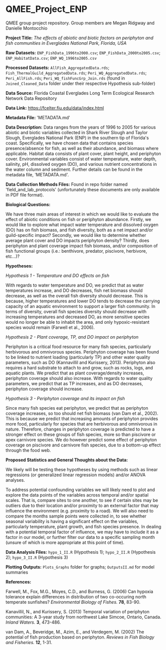 # QMEE_Project_ENP
QMEE group project repository. Group members are Megan Ridgway and Danielle Montocchio

__Project Title:__ _The effects of abiotic and biotic factors on periphyton and fish communities in Everglades National Park, Florida, USA_

__Raw Datasets:__ `ENP_FishData_1996to2000.csv`; `ENP_FishData_2000to2005.csv`; `ENP_HabitatData.csv`; `ENP_WQ_1996to2005.csv`

__Processed Datasets:__ `AllFish_AggregatedData.rds`; `Fish_ThermalGuild_AggregatedData.rds`; `Peri_WQ_AggregatedData.rds`; `Peri_AllFish.rds`; `Peri_WQ_fishFuncGrp_Join.rds` (found in `Joined_Cleaned_Data` folder under their respective Hypothesis sub-folder)

__Data Source:__ Florida Coastal Everglades Long Term Ecological Research Network Data Repository

__Data Link:__ https://fcelter.fiu.edu/data/index.html

__Metadata File:__ 'METADATA.md'

__Data Description:__ Data ranges from the years of 1996 to 2005 for various abiotic and biotic variables collected in Shark River Slough and Taylor Slough, Everglades National Park (ENP) in the southern tip of Florida's coast. Specifically, we have chosen data that contains species presence/absence for fish, as well as their abundance, and biomass where applicable. Habitat data consists of plant cover, plant height, and periphyton cover. Environmental variables consist of water temperature, water depth, salinity, pH, dissolved oxygen (DO), and various nutrient concentrations in the water column and sediment. Further details can be found in the metadata file, 'METADATA.md'.

__Data Collection Methods Files:__ Found in repo folder named 'field_and_lab_protocols' (unfortunately these documents are only available in PDF file format).

__Biological Questions:__ 

We have three main areas of interest in which we would like to evaluate the effect of abiotic conditions on fish or periphyton abundance. Firstly, we would like to explore what impact water temperature and dissolved oxygen (DO) has on fish biomass, and fish diversity, both as a net impact and/or guild-specific impact? Secondly, we would like to determine whether average plant cover and DO impacts periphyton density? Thirdly, does periphyton and plant coverage impact fish biomass, and/or composition of fish functional groups (i.e.: benthivore, predator, piscivore, herbivore, etc...)?

__Hypotheses:__

_Hypothesis 1 - Temperature and DO effects on fish_

With regards to water temperature and DO, we predict that as water temperatures increase, and DO decreases, fish net biomass should decrease, as well as the overall fish diversity should decrease. This is because, higher temperatures and lower DO tends to decrease the carrying capacity of an aquatic environment to support a larger fish community. In terms of diversity, overall fish species diversity should decrease with increasing temperatures and decreased DO, as more sensitive species would no longer be able to inhabit the area, and only hypoxic-resistant species would remain (Farwell et al., 2006).

_Hypothesis 2 - Plant coverage, TP, and DO impact on periphyton_

Periphyton is a critical food resource for many fish species, particularly herbivorous and omnivorous species. Periphyton coverage has been found to be linked to nutrient loading (particularly TP) and other water quality parameters, such as DO (Kannavillil and Kurissery, 2013). Periphyton also requires a hard substrate to attach to and grow, such as rocks, logs, and aquatic plants. We predict that as plant coverage/density increases, periphyton coverage should also increase. With regards to water quality parameters, we predict that as TP increases, and as DO decreases, periphyton coverage should increase.

_Hypothesis 3 - Periphyton coverage and its impact on fish_

Since many fish species eat periphyton, we predict that as periphyton coverage increases, so too should net fish biomass (van Dam et al., 2002). This is because we predict that increasing amounts of periphyton provides more food, particularly for species that are herbivorous and omnivorous in nature. Therefore, changes in periphyton coverage is predicted to have a stronger effect on these groups of fish species, more so than piscivore or apex carnivore species. We do however predict some effect of periphyton coverage on piscivore and carnivore fish species, due to a bottom-up effect through the food web.

__Proposed Statistics and General Thoughts about the Data:__

We likely will be testing these hypotheses by using methods such as linear regressions (or generalized linear regression models) and/or ANOVA analyses. 

To address potential confounding variables we will likely need to plot and explore the data points of the variables across temporal and/or spatial scales. That is, compare sites to one another, to see if certain sites may be outliers due to their location and/or proximity to an external factor that may influence the environment (e.g. proximity to a road). We will also need to compare the months sample points were collected in, to see whether seasonal variability is having a significant effect on the variables, particularly temperature, plant growth, and fish species presence. In dealing with a potential temporal factor of influence, we may have to include it as a factor in our model, or further filter our data to a specific sampling month (unsure of which is more appropriate at this point of time).

__Data Analysis Files:__ `hypo_1_II.R` (Hypothesis 1); `hypo_2_II.R` (Hypothesis 2); `hypo_3_II.R` (Hypothesis 3)

__Plotting Outputs:__ `Plots_Graphs` folder for graphs; `OutputsII.md` for model summaries

__References:__

Farwell, M., Fox, M.G., Moyes, C.D., and Burness, G. (2006) Can hypoxia tolerance explain differences in distribution of two co-occuring north temperate sunfishes? _Environmental Biology of Fishes._ __78__, 83-90. 

Kanavillil, N., and Kurissery, S. (2013) Temporal variation of periphyton communities: A 3-year study from northwest Lake Simcoe, Ontario, Canada. _Inland Waters._ __3__, 473-486.

van Dam, A., Beveridge, M., Azim, E., and Verdegem, M. (2002) The potential of fish production based on periphyton. _Reviews in Fish Biology and Fisheries._ __12__, 1-31.
